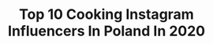 ---
title: Top 10 Cooking Instagram Influencers In Poland In 2020
description: >-
  Find top cooking Instagram influencers in Poland in 2020. Most popular hashtags: #style #polishgirl #ootd #brunette.
platform: Instagram
profiles:
  - username: "klaudiolen"
    fullname: >-
      Klaudia
    location: "Poland"
    followers: 11068
    engagement: 1265
    commentsToLikes: 0.018372
    id: ck8t5ayyp9gpk0j78l4xhlxx7
    verified: false
    hashtags: "#wloclawek, #perfekcyjnapanidomu, #brunette, #makijaz"
  - username: "aleksandramurawska"
    fullname: >-
      Aleksandra Murawska
    location: "Poland"
    followers: 29870
    engagement: 341
    commentsToLikes: 0.025820
    id: ck5c3klm1zif90i11xzd1gaky
    verified: false
    hashtags: "#selfie, #olavoga, #coat, #lublin"
  - username: "thirtyfashionblog"
    fullname: >-
      Magdalena Antosiewicz
    location: "Poland"
    followers: 68440
    engagement: 168
    commentsToLikes: 0.102425
    id: ck0w5hvwa3q600i19ybr20do6
    verified: false
    hashtags: "#pouch, #summerlook, #pieknewlosy, #sportywoman"
  - username: "_kaarolllinaaa_"
    fullname: >-
      Karolina
    location: "Poland"
    followers: 6972
    engagement: 470
    commentsToLikes: 0.054197
    id: ck8t3mv7c3rka0j78v91tavag
    verified: false
    hashtags: "#yellow, #polskadziewczyna, #makeup, #lips"
  - username: "melallove"
    fullname: >-
      
    location: "Poland"
    followers: 6836
    engagement: 351
    commentsToLikes: 0.064385
    id: ck15tg5n9hx5w0i19zyib7lov
    verified: false
    hashtags: "#germany, #zabawywdomu, #dzieciecypokoj, #retrostyle"
  - username: "kasiazyzak"
    fullname: >-
      Kasia Zyzak
    location: "Poland"
    followers: 4559
    engagement: 1374
    commentsToLikes: 0.242855
    id: ck6ttx1jbd2430j71l2c1pem3
    verified: false
    hashtags: "#wygrajkosmetyki, #paznokcie, #sweet, #polishgirl"
  - username: "sylwia.home"
    fullname: >-
      Sylwia &  Andy 🤍❤🇵🇱 Śląsk👩🏻‍🍳
    location: "Poland"
    followers: 9149
    engagement: 498
    commentsToLikes: 0.072780
    id: ck14i33krdedm0i19r98rqct9
    verified: false
    hashtags: "#lovehome, #liatorp, #homebyme, #kitchenaid"
  - username: "mrs.polkadot"
    fullname: >-
      Mrs. Polka Dot / Agnieszka
    location: "Poland"
    followers: 54128
    engagement: 210
    commentsToLikes: 0.044908
    id: ck0vv41tdng2q0i19wnlsa8pw
    verified: false
    hashtags: "#lamperia, #lockdown, #favoriteplace, #niedzielarano"
  - username: "kocikowa_gotuje"
    fullname: >-
      Agnieszka Kocik
    location: "Poland"
    followers: 30492
    engagement: 449
    commentsToLikes: 0.017584
    id: ck8t6i32ndpwc0j78r8aylgez
    verified: false
    hashtags: "#hamburger, #toast, #deser, #foodporn"
  - username: "elzbieta_granelapl"
    fullname: >-
      Elżbieta I Food&recipes
    location: "Poland"
    followers: 2124
    engagement: 1412
    commentsToLikes: 0.069488
    id: ck8tcy1bp14ah0j78fu2jxaf4
    verified: false
    hashtags: "#zdrowienatalerzu, #granola, #bezmleka, #gotuj"
---